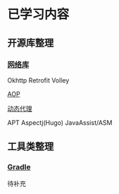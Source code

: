 # 已学习内容

## 开源库整理

### [网络库](docs/network)

Okhttp Retrofit Volley

[AOP](docs/aop)

[动态代理](docs/proxy)

APT Aspectj(Hugo) JavaAssist/ASM 

## 工具类整理

### [Gradle](docs/gradle)

待补充


